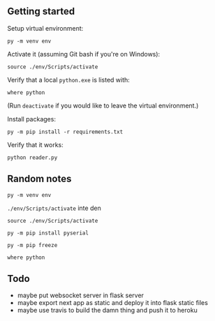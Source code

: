 ## Getting started

Setup virtual environment:

```
py -m venv env
```

Activate it (assuming Git bash if you're on Windows):

```
source ./env/Scripts/activate
```

Verify that a local `python.exe` is listed with:

```
where python
```

(Run `deactivate` if you would like to leave the virtual environment.)

Install packages:

```
py -m pip install -r requirements.txt
```

Verify that it works:

```
python reader.py
```

## Random notes

`py -m venv env`

`./env/Scripts/activate` inte den

`source ./env/Scripts/activate`

`py -m pip install pyserial`

`py -m pip freeze`

`where python`

## Todo

- maybe put websocket server in flask server
- maybe export next app as static and deploy it into flask static files
- maybe use travis to build the damn thing and push it to heroku
